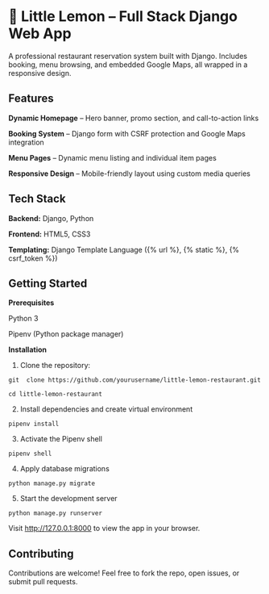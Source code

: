# 🍋 Little Lemon – Full Stack Django Web App
A professional restaurant reservation system built with Django. Includes booking, menu browsing, and embedded Google Maps, all wrapped in a responsive design.

## Features
**Dynamic Homepage** – Hero banner, promo section, and call-to-action links

**Booking System** – Django form with CSRF protection and Google Maps integration

**Menu Pages** – Dynamic menu listing and individual item pages

**Responsive Design** – Mobile-friendly layout using custom media queries

## Tech Stack
**Backend:** Django, Python

**Frontend:** HTML5, CSS3

**Templating:** Django Template Language ({% url %}, {% static %}, {% csrf_token %})

## Getting Started
**Prerequisites**

Python 3

Pipenv (Python package manager)

**Installation**


1. Clone the repository:

```git  clone https://github.com/yourusername/little-lemon-restaurant.git```

```cd little-lemon-restaurant```

2. Install dependencies and create virtual environment

```pipenv install```

3. Activate the Pipenv shell

```pipenv shell```

4. Apply database migrations

```python manage.py migrate```

5. Start the development server

```python manage.py runserver```



Visit http://127.0.0.1:8000 to view the app in your browser.

## Contributing
Contributions are welcome! Feel free to fork the repo, open issues, or submit pull requests.